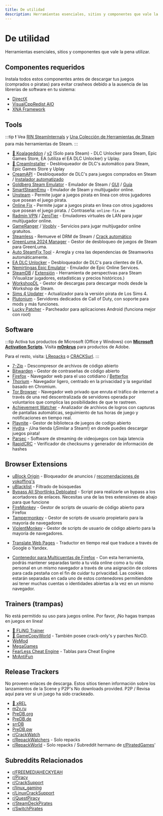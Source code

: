 ```yaml
---
title: De utilidad
description: Herramientas esenciales, sitios y componentes que vale la pena utilizar.
---
```


# De utilidad

Herramientas esenciales, sitios y componentes que vale la pena utilizar.

## Componentes requeridos

Instala todos estos componentes antes de descargar tus juegos (comprados o piratas)
para evitar crasheos debido a la ausencia de las librerías de software en tu sistema:

- [DirectX](https://www.microsoft.com/download/details.aspx?id=35)
- [VisualCppRedist AIO](https://github.com/abbodi1406/vcredist/releases/latest)
- [XNA Framework](https://www.microsoft.com/download/details.aspx?id=20914)

## Tools

:::tip
  :exclamation: Vea
  [RIN SteamInternals](https://cs.rin.ru/forum/viewtopic.php?f=10&t=65887) y
  [Una Colección de Herramientas de Steam](https://steamcommunity.com/sharedfiles/filedetails/?id=451698754)
  para más herramientas de Steam.
:::

- [🌟 Koalageddon](https://github.com/acidicoala/Koalageddon) / [v2](https://github.com/acidicoala/Koalageddon2) (Solo para Steam) -
  DLC Unlocker para Steam, Epic Games Store, EA (utiliza el EA DLC Unlocker) y Uplay.
- [🌟 CreamInstaller](https://github.com/pointfeev/CreamInstaller) - Desbloqueador de DLC's automático para Steam, Epic Games Store y Uplay
- [CreamAPI](https://cs.rin.ru/forum/viewtopic.php?f=29&t=70576) - Desbloqueador de DLC's para juegos
   comprados en Steam /
  [Instalador automatizado](https://cs.rin.ru/forum/viewtopic.php?p=2013521)
- [Goldberg Steam Emulator](https://cs.rin.ru/forum/viewtopic.php?f=29&t=91627) -
  Emulador de Steam / [GUI](https://cs.rin.ru/forum/viewtopic.php?f=29&t=111152) /
  [Guía](https://rentry.co/goldberg_emulator)
- [SmartSteamEmu](https://cs.rin.ru/forum/viewtopic.php?p=2009102#p2009102) - Emulador de Steam y multijugador online.
- [Unsteam](https://cs.rin.ru/forum/viewtopic.php?f=20&t=134707&hilit=unsteam) - Permite jugar a juegos pirata en línea con 
  otros jugadores que posean el juego pirata.
- [Online Fix](https://online-fix.me) - Permite jugar a juegos pirata en línea con otros jugadores
  que posean el juego pirata. / Contraseña: `online-fix.me`
- [Radmin VPN](https://www.radmin-vpn.com) / [ZeroTier](https://www.zerotier.com) - Emuladores virtuales de LAN para jugar multijugador online.
- [GameRanger](https://www.gameranger.com) / [Voobly](https://www.voobly.com) - Servicios para jugar multijugador online gratuitos.
- [Steamless](https://github.com/atom0s/Steamless) - Remueve el DRM de Steam /
  [Crack automático](https://github.com/oureveryday/Steam-auto-crack)
- [GreenLuma 2024 Manager](https://github.com/BlueAmulet/GreenLuma-2024-Manager) - Gestor de desbloqueo de juegos de Steam para GreenLuma.
- [Auto SteamFix Tool](https://cs.rin.ru/forum/viewtopic.php?f=29&t=97112) -
  Arregla y crea las dependencias de Steamworks automáticamente.
- [EA DLC Unlocker](https://cs.rin.ru/forum/viewtopic.php?f=20&t=104412) - Desbloqueador de DLC's para clientes de EA.
- [Nemirtingas Epic Emulator](https://cs.rin.ru/forum/viewtopic.php?f=29&t=105551) -
  Emulador de Epic Online Services.
- [SteamDB](https://steamdb.info) / [Extensión](https://steamdb.info/extension) - Herramienta de perspectivas para Steam (Visualizar jugadores, estadísticas y precios históricos.)
- [WorkshopDL](https://github.com/imwaitingnow/WorkshopDL) - Gestor de descargas para descargar mods desde la Workshop de Steam.
- [Sims 4 Updater](https://cs.rin.ru/forum/viewtopic.php?f=29&t=102519) -
  Actualizador para la versión pirata de Los Sims 4.
- [Plutonium](https://plutonium.pw) - Servidores dedicados de Call of Duty, con soporte
  para mods y más funciones.
- [Lucky Patcher](https://www.luckypatchers.com) - Parcheador para aplicaciones Android (funciona mejor con root)

## Software

:::tip
  Activa tus productos de Microsoft (Office y Windows) con **[Microsoft Activation Scripts](https://massgrave.dev).**
  Visita **[m0nkrus](https://w14.monkrus.ws)** para productos de Adobe.

Para el resto, visita: [LRepacks](https://lrepacks.net) o
[CRACKSurl](https://cracksurl.com).
:::

- [7-Zip](https://7-zip.org) - Descompresor de archivos de código abierto
- [Bitwarden](https://bitwarden.com) - Gestor de contraseñas de código abierto
- [Firefox](https://www.mozilla.org/firefox) - Navegador web para el uso cotidiano / [Betterfox](https://github.com/yokoffing/Betterfox)
- [Thorium](https://thorium.rocks) - Navegador ligero, centrado en la privacidad y la seguridad basado en Chromium.
- [Tor Browser](https://www.torproject.org) - Navegador web privado que enruta el tráfico
  de internet a través de una red descentralizada de servidores operada por voluntarios
  que complica las posibilidades de que te rastreen.
- [Achievement Watcher](https://xan105.github.io/Achievement-Watcher) -
  Analizador de archivos de logros con capturas de pantallas automáticas, 
  seguimiento de tus horas de juego y notificaciones en tiempo real.
- [Playnite](https://playnite.link) - Gestor de biblioteca de juegos de codigo abierto
- [Hydra](https://github.com/hydralauncher/hydra) - ¡Una tienda (¡Similar a Steam!) en donde puedes descargar juegos pirata!
- [Parsec](https://parsec.app) - Software de streaming de videojuegos con baja latencia
- [RapidCRC](https://ov2.eu/programs/rapidcrc-unicode) - Verificador de checksums y generador de información de hashes

## Browser Extensions

- [uBlock Origin](https://ublockorigin.com) - Bloqueador de anuncios /
  [recomendaciones de yokoffing's](https://github.com/yokoffing/filterlists#recommended-filters-for-ublock-origin)
- [uBlacklist](https://iorate.github.io/ublacklist/docs) - Filtrado de búsquedas
- [Bypass All Shortlinks Debloated](https://codeberg.org/Amm0ni4/bypass-all-shortlinks-debloated) -
  Script para realizarle un bypass a los acortadores de enlaces. Necesitas una de las tres extensiones de abajo para que funcione
- [FireMonkey](https://addons.mozilla.org/firefox/addon/firemonkey) -
  Gestor de scripts de usuario de código abierto para Firefox
- [Tampermonkey](https://www.tampermonkey.net) - 
  Gestor de scripts de usuario propietario para la mayoría de navegadores
- [ViolentMonkey](https://violentmonkey.github.io) - 
  Gestor de scripts de usuario de código abierto para la mayoría de navegadores.

<ul>
  <li id="translator"><a href="https://github.com/FilipePS/Traduzir-paginas-web">Translate Web Pages</a>
      - Traductor en tiempo real que traduce a través de Google o Yandex.
  </li>
</ul>

- [Contenedor para Multicuentas de Firefox](https://github.com/mozilla/multi-account-containers) -
  Con esta herramienta, podrás mantener separadas tanto a tu vida online como a tu vida personal en un mismo navegador
  a través de una asignación de colores para cada pestaña con el fin de cuidar tu privacidad. 
  Las cookies estarán separadas en cada uno de estos contenedores permitiendote así tener muchas cuentas o 
  identidades abiertas a la vez en un mismo navegador.


## Trainers (trampas)

No está permitido su uso para juegos online. Por favor, ¡No hagas trampas en juegos en línea!

- [🌟 FLiNG Trainer](https://flingtrainer.com)
- [🌟 GameCopyWorld](https://gamecopyworld.com/games) - También posee crack-only's y parches NoCD.
- [WeMod](https://www.wemod.com)
- [MegaGames](https://megagames.com)
- [FearLess Cheat Engine](https://fearlessrevolution.com) - Tablas para Cheat Engine
- [MrAntiFun](https://mrantifun.net)

## Release Trackers

No proveen enlaces de descarga. Estos sitios tienen información sobre los lanzamientos 
de la Scene y P2P's No downloads provided. P2P / Revisa aquí para ver si un juego ha sido crackeado.


- [🌟 xREL](https://www.xrel.to/games-release-list.html?lang=en_US)
- [m2v.ru](https://m2v.ru/?func=part&Part=3)
- [PreDB.org](https://predb.org/section/GAMES)
- [PreDB.de](https://predb.de/section/GAMES)
- [srrDB](https://www.srrdb.com/browse/category:pc/1)
- [PreDB.pw](https://predb.pw)
- [r/CrackWatch](https://www.reddit.com/r/CrackWatch)
- [r/RepackWatchers](https://www.reddit.com/r/RepackWatchers) - Solo repacks
- [r/RepackWorld](https://www.reddit.com/r/RepackWorld) - Solo repacks /
  Subreddit hermano de [r/PiratedGames](https://www.reddit.com/r/PiratedGames)' 

## Subreddits Relacionados

- [r/FREEMEDIAHECKYEAH](https://www.reddit.com/r/FREEMEDIAHECKYEAH)
- [r/Piracy](https://www.reddit.com/r/Piracy)
- [r/CrackSupport](https://www.reddit.com/r/CrackSupport)
- [r/linux_gaming](https://www.reddit.com/r/linux_gaming)
- [r/LinuxCrackSupport](https://www.reddit.com/r/LinuxCrackSupport)
- [r/QuestPiracy](https://www.reddit.com/r/QuestPiracy)
- [r/SteamDeckPirates](https://www.reddit.com/r/SteamDeckPirates)
- [r/SwitchPirates](https://www.reddit.com/r/SwitchPirates)
